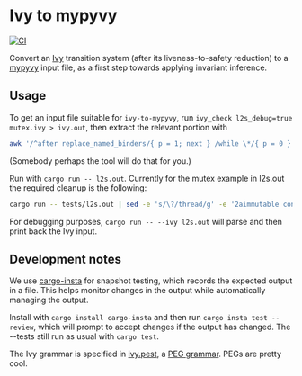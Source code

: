 # Ivy to mypyvy

[![CI](https://github.com/tchajed/ivy-to-mypyvy/actions/workflows/build.yml/badge.svg)](https://github.com/tchajed/ivy-to-mypyvy/actions/workflows/build.yml)

Convert an [Ivy](https://kenmcmil.github.io/ivy/) transition system (after its liveness-to-safety reduction) to a
[mypyvy](https://github.com/wilcoxjay/mypyvy) input file, as a first step towards applying invariant inference.

## Usage

To get an input file suitable for `ivy-to-mypyvy`, run `ivy_check l2s_debug=true
mutex.ivy > ivy.out`, then extract the relevant portion with

```sh
awk '/^after replace_named_binders/{ p = 1; next } /while \*/{ p = 0 } p' ivy.out | sed 's/;/;\n/g' > l2s.out
```

(Somebody perhaps the tool will do that for you.)

Run with `cargo run -- l2s.out`. Currently for the mutex example in l2s.out the
required cleanup is the following:

```sh
cargo run -- tests/l2s.out | sed -e 's/\?/thread/g' -e '2aimmutable constant t0: thread' > mutex.pyv
```

For debugging purposes, `cargo run -- --ivy l2s.out` will parse and then print
back the Ivy input.

## Development notes

We use [cargo-insta](https://crates.io/crates/cargo-insta) for snapshot testing,
which records the expected output in a file. This helps monitor changes in the
output while automatically managing the output.

Install with `cargo install cargo-insta` and then run `cargo insta test
--review`, which will prompt to accept changes if the output has changed. The
--tests still run as usual with `cargo test`.

The Ivy grammar is specified in [ivy.pest](src/ivy.pest), a [PEG
grammar](https://pest.rs/book/grammars/peg.html). PEGs are pretty cool.
